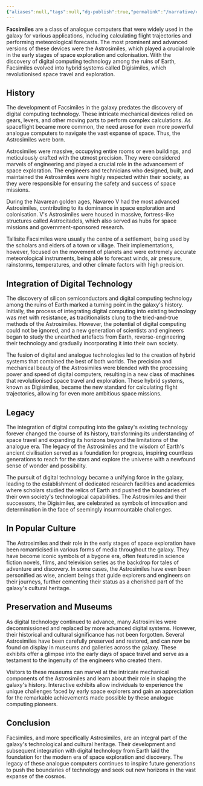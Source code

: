 ```yaml
---
{"aliases":null,"tags":null,"dg-publish":true,"permalink":"/narrative/concepts/science/facsimile/","dgPassFrontmatter":true}
---
```


**Facsimiles** are a class of analogue computers that were widely used in the galaxy for various applications, including calculating flight trajectories and performing meteorological forecasts. The most prominent and advanced versions of these devices were the Astrosimiles, which played a crucial role in the early stages of space exploration and colonisation. With the discovery of digital computing technology among the ruins of Earth, Facsimiles evolved into hybrid systems called Digisimiles, which revolutionised space travel and exploration.

## History

The development of Facsimiles in the galaxy predates the discovery of digital computing technology. These intricate mechanical devices relied on gears, levers, and other moving parts to perform complex calculations. As spaceflight became more common, the need arose for even more powerful analogue computers to navigate the vast expanse of space. Thus, the Astrosimiles were born.

Astrosimiles were massive, occupying entire rooms or even buildings, and meticulously crafted with the utmost precision. They were considered marvels of engineering and played a crucial role in the advancement of space exploration. The engineers and technicians who designed, built, and maintained the Astrosimiles were highly respected within their society, as they were responsible for ensuring the safety and success of space missions.

During the Navarean golden ages, Navareo V had the most advanced Astrosimiles, contributing to its dominance in space exploration and colonisation. V's Astrosimiles were housed in massive, fortress-like structures called Astrocitadels, which also served as hubs for space missions and government-sponsored research.

Tallisite Facsimiles were usually the centre of a settlement, being used by the scholars and elders of a town or village. Their implementations, however, focused on the movement of planets and were extremely accurate meteorological instruments, being able to forecast winds, air pressure, rainstorms, temperatures, and other climate factors with high precision.

## Integration of Digital Technology

The discovery of silicon semiconductors and digital computing technology among the ruins of Earth marked a turning point in the galaxy's history. Initially, the process of integrating digital computing into existing technology was met with resistance, as traditionalists clung to the tried-and-true methods of the Astrosimiles. However, the potential of digital computing could not be ignored, and a new generation of scientists and engineers began to study the unearthed artefacts from Earth, reverse-engineering their technology and gradually incorporating it into their own society.

The fusion of digital and analogue technologies led to the creation of hybrid systems that combined the best of both worlds. The precision and mechanical beauty of the Astrosimiles were blended with the processing power and speed of digital computers, resulting in a new class of machines that revolutionised space travel and exploration. These hybrid systems, known as Digisimiles, became the new standard for calculating flight trajectories, allowing for even more ambitious space missions.

## Legacy

The integration of digital computing into the galaxy's existing technology forever changed the course of its history, transforming its understanding of space travel and expanding its horizons beyond the limitations of the analogue era. The legacy of the Astrosimiles and the wisdom of Earth's ancient civilisation served as a foundation for progress, inspiring countless generations to reach for the stars and explore the universe with a newfound sense of wonder and possibility.

The pursuit of digital technology became a unifying force in the galaxy, leading to the establishment of dedicated research facilities and academies where scholars studied the relics of Earth and pushed the boundaries of their own society's technological capabilities. The Astrosimiles and their successors, the Digisimiles, are celebrated as symbols of innovation and determination in the face of seemingly insurmountable challenges.

## In Popular Culture

The Astrosimiles and their role in the early stages of space exploration have been romanticised in various forms of media throughout the galaxy. They have become iconic symbols of a bygone era, often featured in science fiction novels, films, and television series as the backdrop for tales of adventure and discovery. In some cases, the Astrosimiles have even been personified as wise, ancient beings that guide explorers and engineers on their journeys, further cementing their status as a cherished part of the galaxy's cultural heritage.

## Preservation and Museums

As digital technology continued to advance, many Astrosimiles were decommissioned and replaced by more advanced digital systems. However, their historical and cultural significance has not been forgotten. Several Astrosimiles have been carefully preserved and restored, and can now be found on display in museums and galleries across the galaxy. These exhibits offer a glimpse into the early days of space travel and serve as a testament to the ingenuity of the engineers who created them.

Visitors to these museums can marvel at the intricate mechanical components of the Astrosimiles and learn about their role in shaping the galaxy's history. Interactive exhibits allow individuals to experience the unique challenges faced by early space explorers and gain an appreciation for the remarkable achievements made possible by these analogue computing pioneers.

## Conclusion

Facsimiles, and more specifically Astrosimiles, are an integral part of the galaxy's technological and cultural heritage. Their development and subsequent integration with digital technology from Earth laid the foundation for the modern era of space exploration and discovery. The legacy of these analogue computers continues to inspire future generations to push the boundaries of technology and seek out new horizons in the vast expanse of the cosmos.
